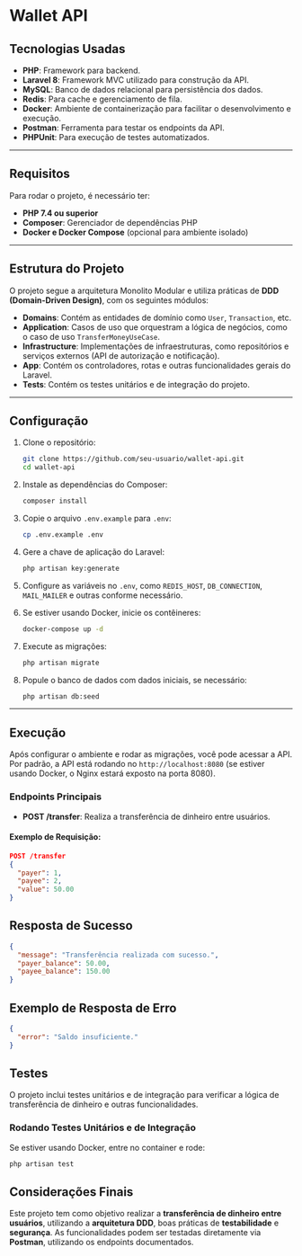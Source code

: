 # Wallet API

## Tecnologias Usadas
- **PHP**: Framework para backend.
- **Laravel 8**: Framework MVC utilizado para construção da API.
- **MySQL**: Banco de dados relacional para persistência dos dados.
- **Redis**: Para cache e gerenciamento de fila.
- **Docker**: Ambiente de containerização para facilitar o desenvolvimento e execução.
- **Postman**: Ferramenta para testar os endpoints da API.
- **PHPUnit**: Para execução de testes automatizados.

---

## Requisitos
Para rodar o projeto, é necessário ter:
- **PHP 7.4 ou superior**
- **Composer**: Gerenciador de dependências PHP
- **Docker e Docker Compose** (opcional para ambiente isolado)

---

## Estrutura do Projeto
O projeto segue a arquitetura Monolito Modular e utiliza práticas de **DDD (Domain-Driven Design)**, com os seguintes módulos:

- **Domains**: Contém as entidades de domínio como `User`, `Transaction`, etc.
- **Application**: Casos de uso que orquestram a lógica de negócios, como o caso de uso `TransferMoneyUseCase`.
- **Infrastructure**: Implementações de infraestruturas, como repositórios e serviços externos (API de autorização e notificação).
- **App**: Contém os controladores, rotas e outras funcionalidades gerais do Laravel.
- **Tests**: Contém os testes unitários e de integração do projeto.

---

## Configuração

1. Clone o repositório:
    ```bash
    git clone https://github.com/seu-usuario/wallet-api.git
    cd wallet-api
    ```

2. Instale as dependências do Composer:
    ```bash
    composer install
    ```

3. Copie o arquivo `.env.example` para `.env`:
    ```bash
    cp .env.example .env
    ```

4. Gere a chave de aplicação do Laravel:
    ```bash
    php artisan key:generate
    ```

5. Configure as variáveis no `.env`, como `REDIS_HOST`, `DB_CONNECTION`, `MAIL_MAILER` e outras conforme necessário.

6. Se estiver usando Docker, inicie os contêineres:
    ```bash
    docker-compose up -d
    ```

7. Execute as migrações:
    ```bash
    php artisan migrate
    ```

8. Popule o banco de dados com dados iniciais, se necessário:
    ```bash
    php artisan db:seed
    ```

---

## Execução

Após configurar o ambiente e rodar as migrações, você pode acessar a API. Por padrão, a API está rodando no `http://localhost:8080` (se estiver usando Docker, o Nginx estará exposto na porta 8080).

### Endpoints Principais
- **POST /transfer**: Realiza a transferência de dinheiro entre usuários.

#### Exemplo de Requisição:
```json
POST /transfer
{
  "payer": 1,
  "payee": 2,
  "value": 50.00
}
```
##  Resposta de Sucesso

```json
{
  "message": "Transferência realizada com sucesso.",
  "payer_balance": 50.00,
  "payee_balance": 150.00
}
```
##  Exemplo de Resposta de Erro

```json
{
  "error": "Saldo insuficiente."
}
```
##  Testes

O projeto inclui testes unitários e de integração para verificar a lógica de transferência de dinheiro e outras funcionalidades.

###  Rodando Testes Unitários e de Integração

Se estiver usando Docker, entre no container e rode:

```bash
php artisan test
```
##  Considerações Finais

Este projeto tem como objetivo realizar a **transferência de dinheiro entre usuários**, utilizando a **arquitetura DDD**, boas práticas de **testabilidade** e **segurança**.
As funcionalidades podem ser testadas diretamente via **Postman**, utilizando os endpoints documentados.
